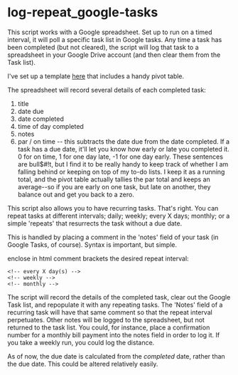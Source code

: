 # log-repeat_google-tasks

This script works with a Google spreadsheet. Set up to run on a timed interval, it will poll a specific task list in Google tasks. Any time a task has been completed (but not cleared), the script will log that task to a spreadsheet in your Google Drive account (and then clear them from the Task list).

I've set up a template <a href="https://docs.google.com/a/caligopress.com/spreadsheet/ccc?key=0AsEQKh2UPI-YdGVMbHFDVzRvdG5YVEhHX2JZY0Y3cGc&usp=drive_web#gid=3" target="_blank">here</a> that includes a handy pivot table.

The spreadsheet will record several details of each completed task:

1. title
2. date due
3. date completed
4. time of day completed
5. notes
6. par / on time -- this subtracts the date due from the date completed. If a task has a due date, it'll let you know how early or late you completed it. 0 for on time, 1 for one day late, -1 for one day early. These sentences are bull$#!t, but I find it to be really handy to keep track of whether I am falling behind or keeping on top of my to-do lists. I keep it as a running total, and the pivot table actually tallies the par total and keeps an average--so if you are early on one task, but late on another, they balance out and get you back to a zero.

This script also allows you to have recurring tasks. That's right. You can repeat tasks at different intervals; daily; weekly; every X days; monthly; or a simple 'repeats' that resurrects the task without a due date.

This is handled by placing a comment in the 'notes' field of your task (in Google Tasks, of course). Syntax is important, but simple. 

enclose in html comment brackets the desired repeat interval:     
> 	<!-- repeats -->     
	<!-- every X day(s) -->     
	<!-- weekly -->     
	<!-- monthly -->     

The script will record the details of the completed task, clear out the Google Task list, and repopulate it with any repeating tasks. The 'Notes' field of a recurring task will have that same comment so that the repeat interval perpetuates. Other notes will be logged to the spreadsheet, but not returned to the task list. You could, for instance, place a confirmation number for a monthly bill payment into the notes field in order to log it. If you take a weekly run, you could log the distance. 

As of now, the due date is calculated from the *completed* date, rather than the due date. This could be altered relatively easily. 

